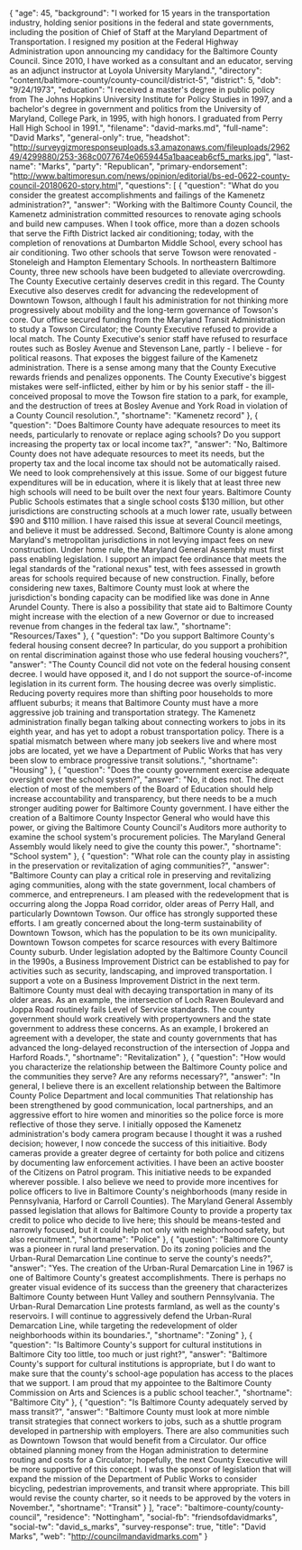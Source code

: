{
  "age": 45,
  "background": "I worked for 15 years in the transportation industry, holding senior positions in the federal and state governments, including the position of Chief of Staff at the Maryland Department of Transportation. I resigned my position at the Federal Highway Administration upon announcing my candidacy for the Baltimore County Council. Since 2010, I have worked as a consultant and an educator, serving as an adjunct instructor at Loyola University Maryland.",
  "directory": "content/baltimore-county/county-council/district-5",
  "district": 5,
  "dob": "9/24/1973",
  "education": "I received a master's degree in public policy from The Johns Hopkins University Institute for Policy Studies in 1997, and a bachelor's degree in government and politics from the University of Maryland, College Park, in 1995, with high honors. I graduated from Perry Hall High School in 1991.",
  "filename": "david-marks.md",
  "full-name": "David Marks",
  "general-only": true,
  "headshot": "http://surveygizmoresponseuploads.s3.amazonaws.com/fileuploads/296249/4299880/253-368c0077674e0659445a1baaceab6cf5_marks.jpg",
  "last-name": "Marks",
  "party": "Republican",
  "primary-endorsement": "http://www.baltimoresun.com/news/opinion/editorial/bs-ed-0622-county-council-20180620-story.html",
  "questions": [
    {
      "question": "What do you consider the greatest accomplishments and failings of the Kamenetz administration?",
      "answer": "Working with the Baltimore County Council, the Kamenetz administration committed resources to renovate aging schools and build new campuses. When I took office, more than a dozen schools that serve the Fifth District lacked air conditioning; today, with the completion of renovations at Dumbarton Middle School, every school has air conditioning. Two other schools that serve Towson were renovated - Stoneleigh and Hampton Elementary Schools. In northeastern Baltimore County, three new schools have been budgeted to alleviate overcrowding. The County Executive certainly deserves credit in this regard. The County Executive also deserves credit for advancing the redevelopment of Downtown Towson, although I fault his administration for not thinking more progressively about mobility and the long-term governance of Towson's core. Our office secured funding from the Maryland Transit Administration to study a Towson Circulator; the County Executive refused to provide a local match. The County Executive's senior staff have refused to resurface routes such as Bosley Avenue and Stevenson Lane, partly - I believe - for political reasons. That exposes the biggest failure of the Kamenetz administration. There is a sense among many that the County Executive rewards friends and penalizes opponents. The County Executive's biggest mistakes were self-inflicted, either by him or by his senior staff - the ill-conceived proposal to move the Towson fire station to a park, for example, and the destruction of trees at Bosley Avenue and York Road in violation of a County Council resolution.",
      "shortname": "Kamenetz record"
    },
    {
      "question": "Does Baltimore County have adequate resources to meet its needs, particularly to renovate or replace aging schools? Do you support increasing the property tax or local income tax?",
      "answer": "No, Baltimore County does not have adequate resources to meet its needs, but the property tax and the local income tax should not be automatically raised. We need to look comprehensively at this issue. Some of our biggest future expenditures will be in education, where it is likely that at least three new high schools will need to be built over the next four years. Baltimore County Public Schools estimates that a single school costs $130 million, but other jurisdictions are constructing schools at a much lower rate, usually between $90 and $110 million. I have raised this issue at several Council meetings, and believe it must be addressed. Second, Baltimore County is alone among Maryland's metropolitan jurisdictions in not levying impact fees on new construction. Under home rule, the Maryland General Assembly must first pass enabling legislation. I support an impact fee ordinance that meets the legal standards of the \"rational nexus\" test, with fees assessed in growth areas for schools required because of new construction. Finally, before considering new taxes, Baltimore County must look at where the jurisdiction's bonding capacity can be modified like was done in Anne Arundel County. There is also a possibility that state aid to Baltimore County might increase with the election of a new Governor or due to increased revenue from changes in the federal tax law.",
      "shortname": "Resources/Taxes"
    },
    {
      "question": "Do you support Baltimore County's federal housing consent decree? In particular, do you support a prohibition on rental discrimination against those who use federal housing vouchers?",
      "answer": "The County Council did not vote on the federal housing consent decree. I would have opposed it, and I do not support the source-of-income legislation in its current form. The housing decree was overly simplistic. Reducing poverty requires more than shifting poor households to more affluent suburbs; it means that Baltimore County must have a more aggressive job training and transportation strategy. The Kamenetz administration finally began talking about connecting workers to jobs in its eighth year, and has yet to adopt a robust transportation policy. There is a spatial mismatch between where many job seekers live and where most jobs are located, yet we have a Department of Public Works that has very been slow to embrace progressive transit solutions.",
      "shortname": "Housing"
    },
    {
      "question": "Does the county government exercise adequate oversight over the school system?",
      "answer": "No, it does not. The direct election of most of the members of the Board of Education should help increase accountability and transparency, but there needs to be a much stronger auditing power for Baltimore County government. I have either the creation of a Baltimore County Inspector General who would have this power, or giving the Baltimore County Council's Auditors more authority to examine the school system's procurement policies. The Maryland General Assembly would likely need to give the county this power.",
      "shortname": "School system"
    },
    {
      "question": "What role can the county play in assisting in the preservation or revitalization of aging communities?",
      "answer": "Baltimore County can play a critical role in preserving and revitalizing aging communities, along with the state government, local chambers of commerce, and entrepreneurs. I am pleased with the redevelopment that is occurring along the Joppa Road corridor, older areas of Perry Hall, and particularly Downtown Towson. Our office has strongly supported these efforts. I am greatly concerned about the long-term sustainability of Downtown Towson, which has the population to be its own municipality. Downtown Towson competes for scarce resources with every Baltimore County suburb. Under legislation adopted by the Baltimore County Council in the 1990s, a Business Improvement District can be established to pay for activities such as security, landscaping, and improved transportation. I support a vote on a Business Improvement District in the next term. Baltimore County must deal with decaying transportation in many of its older areas. As an example, the intersection of Loch Raven Boulevard and Joppa Road routinely fails Level of Service standards. The county government should work creatively with propertyowners and the state government to address these concerns. As an example, I brokered an agreement with a developer, the state and county governments that has advanced the long-delayed reconstruction of the intersection of Joppa and Harford Roads.",
      "shortname": "Revitalization"
    },
    {
      "question": "How would you characterize the relationship between the Baltimore County police and the communities they serve? Are any reforms necessary?",
      "answer": "In general, I believe there is an excellent relationship between the Baltimore County Police Department and local communities That relationship has been strengthened by good communication, local partnerships, and an aggressive effort to hire women and minorities so the police force is more reflective of those they serve. I initially opposed the Kamenetz administration's body camera program because I thought it was a rushed decision; however, I now concede the success of this initiaitive. Body cameras provide a greater degree of certainty for both police and citizens by documenting law enforcement activities. I have been an active booster of the Citizens on Patrol program. This initiative needs to be expanded wherever possible. I also believe we need to provide more incentives for police officers to live in Baltimore County's neighborhoods (many reside in Pennsylvania, Harford or Carroll Counties). The Maryland General Assembly passed legislation that allows for Baltimore County to provide a property tax credit to police who decide to live here; this should be means-tested and narrowly focused, but it could help not only with neighborhood safety, but also recruitment.",
      "shortname": "Police"
    },
    {
      "question": "Baltimore County was a pioneer in rural land preservation. Do its zoning policies and the Urban-Rural Demarcation Line continue to serve the county's needs?",
      "answer": "Yes. The creation of the Urban-Rural Demarcation Line in 1967 is one of Baltimore County's greatest accomplishments. There is perhaps no greater visual evidence of its success than the greenery that characterizes Baltimore County between Hunt Valley and southern Pennsylvania. The Urban-Rural Demarcation Line protests farmland, as well as the county's reservoirs. I will continue to aggressively defend the Urban-Rural Demarcation Line, while targeting the redevelopment of older neighborhoods within its boundaries.",
      "shortname": "Zoning"
    },
    {
      "question": "Is Baltimore County's support for cultural institutions in Baltimore City too little, too much or just right?",
      "answer": "Baltimore County's support for cultural institutions is appropriate, but I do want to make sure that the county's school-age population has access to the places that we support. I am proud that my appointee to the Baltimore County Commission on Arts and Sciences is a public school teacher.",
      "shortname": "Baltimore City"
    },
    {
      "question": "Is Baltimore County adequately served by mass transit?",
      "answer": "Baltimore County must look at more nimble transit strategies that connect workers to jobs, such as a shuttle program developed in partnership with employers. There are also communities such as Downtown Towson that would benefit from a Circulator. Our office obtained planning money from the Hogan administration to determine routing and costs for a Circulator; hopefully, the next County Executive will be more supportive of this concept. I was the sponsor of legislation that will expand the mission of the Department of Public Works to consider bicycling, pedestrian improvements, and transit where appropriate. This bill would revise the county charter, so it needs to be approved by the voters in November.",
      "shortname": "Transit"
    }
  ],
  "race": "baltimore-county/county-council",
  "residence": "Nottingham",
  "social-fb": "friendsofdavidmarks",
  "social-tw": "david_s_marks",
  "survey-response": true,
  "title": "David Marks",
  "web": "http://councilmandavidmarks.com"
}
